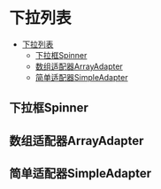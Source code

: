 # 下拉列表
- [下拉列表](#下拉列表)
  - [下拉框Spinner](#下拉框spinner)
  - [数组适配器ArrayAdapter](#数组适配器arrayadapter)
  - [简单适配器SimpleAdapter](#简单适配器simpleadapter)
## 下拉框Spinner
## 数组适配器ArrayAdapter
## 简单适配器SimpleAdapter





